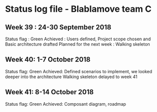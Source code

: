 # Status log file - Blablamove team C

## Week 39 : 24-30 September 2018

Status flag : Green
Achieved : Users defined, Project scope chosen and Basic architecture drafted
Planned for the next week : Walking skeleton

## Week 40: 1-7 October 2018

Status flag: Green
Achieved: Defined scenarios to implement, we looked deeper into the architecture
Walking skeleton delayed to week 41

## Week 41: 8-14 October 2018

Status flag: Green
Achieved: Composant diagram, roadmap